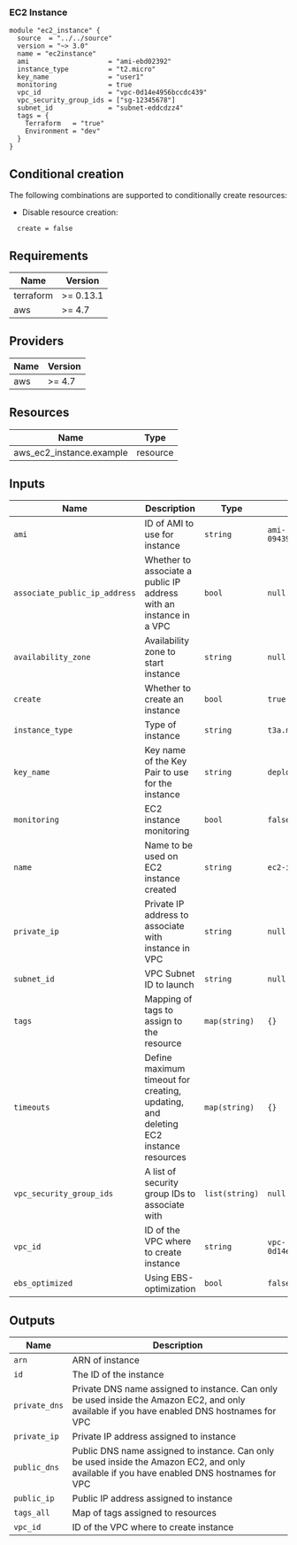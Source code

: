 ### EC2 Instance

```hcl
module "ec2_instance" {
  source  = "../../source"
  version = "~> 3.0"
  name = "ec2instance"
  ami                    = "ami-ebd02392"
  instance_type          = "t2.micro"
  key_name               = "user1"
  monitoring             = true
  vpc_id                 = "vpc-0d14e4956bccdc439"
  vpc_security_group_ids = ["sg-12345678"]
  subnet_id              = "subnet-eddcdzz4"
  tags = {
    Terraform   = "true"
    Environment = "dev"
  }
}
```
## Conditional creation

The following combinations are supported to conditionally create resources:

- Disable resource creation:

```hcl
  create = false
```

<!-- BEGINNING OF PRE-COMMIT-TERRAFORM DOCS HOOK -->
## Requirements

| Name | Version |
|------|---------|
| terraform | >= 0.13.1 |
| aws | >= 4.7 |

## Providers

| Name | Version |
|------|---------|
| aws | >= 4.7 |


## Resources

| Name | Type |
|------|------|
|aws_ec2_instance.example|resource|

## Inputs

| Name | Description | Type | Default | Required |
|------|-------------|------|---------|:--------:|
| `ami` | ID of AMI to use for instance | `string` | `ami-09439f09c55136ecf` | no |
| `associate_public_ip_address` | Whether to associate a public IP address with an instance in a VPC | `bool` | `null` | no |
| `availability_zone` | Availability zone to start instance | `string` | `null` | no |
| `create` | Whether to create an instance | `bool` | `true` | no |
| `instance_type` | Type of instance | `string` | `t3a.nano` | no |
| `key_name` | Key name of the Key Pair to use for the instance | `string` | `deploy.pem` | no |
| `monitoring` | EC2 instance monitoring | `bool` | `false` | no |
| `name` | Name to be used on EC2 instance created | `string` | `ec2-instance` | no |
| `private_ip` | Private IP address to associate with instance in VPC | `string` | `null` | no |
| `subnet_id` | VPC Subnet ID to launch | `string` | `null` | no |
| `tags` | Mapping of tags to assign to the resource | `map(string)` | `{}` | no |
| `timeouts` | Define maximum timeout for creating, updating, and deleting EC2 instance resources | `map(string)` | `{}` | no |
| `vpc_security_group_ids` | A list of security group IDs to associate with | `list(string)` | `null` | no |
| `vpc_id` | ID of the VPC where to create instance | `string` | `vpc-0d14e4956bccdc439` | no |
| `ebs_optimized` | Using EBS-optimization | `bool` | `false` | no |

## Outputs

| Name | Description |
|------|-------------|
| `arn` | ARN of instance |
| `id` | The ID of the instance |
| `private_dns` | Private DNS name assigned to instance. Can only be used inside the Amazon EC2, and only available if you have enabled DNS hostnames for VPC |
| `private_ip` | Private IP address assigned to instance |
| `public_dns` | Public DNS name assigned to instance. Can only be used inside the Amazon EC2, and only available if you have enabled DNS hostnames for VPC |
| `public_ip` | Public IP address assigned to instance |
| `tags_all` | Map of tags assigned to resources |
| `vpc_id` | ID of the VPC where to create instance | `string` | `null` | no |
<!-- END OF PRE-COMMIT-TERRAFORM DOCS HOOK -->
